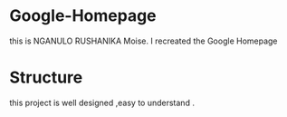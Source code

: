 # Google-Homepage
this is NGANULO RUSHANIKA Moise.
I recreated the Google Homepage

# Structure 
this project is well designed ,easy to understand .


